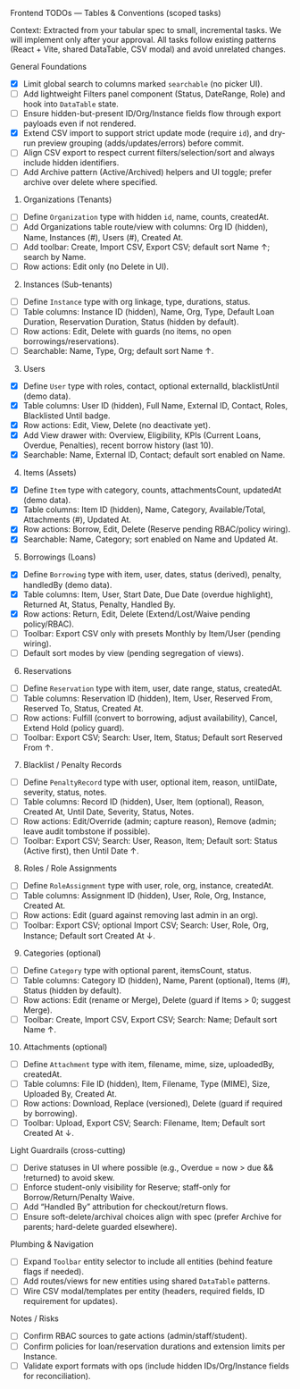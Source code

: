 Frontend TODOs — Tables & Conventions (scoped tasks)

Context: Extracted from your tabular spec to small, incremental tasks. We will implement only after your approval. All tasks follow existing patterns (React + Vite, shared DataTable, CSV modal) and avoid unrelated changes.

General Foundations
 - [x] Limit global search to columns marked `searchable` (no picker UI).
- [ ] Add lightweight Filters panel component (Status, DateRange, Role) and hook into `DataTable` state.
- [ ] Ensure hidden-but-present ID/Org/Instance fields flow through export payloads even if not rendered.
 - [x] Extend CSV import to support strict update mode (require `id`), and dry-run preview grouping (adds/updates/errors) before commit.
- [ ] Align CSV export to respect current filters/selection/sort and always include hidden identifiers.
- [ ] Add Archive pattern (Active/Archived) helpers and UI toggle; prefer archive over delete where specified.

1) Organizations (Tenants)
- [ ] Define `Organization` type with hidden `id`, name, counts, createdAt.
- [ ] Add Organizations table route/view with columns: Org ID (hidden), Name, Instances (#), Users (#), Created At.
- [ ] Add toolbar: Create, Import CSV, Export CSV; default sort Name ↑; search by Name.
- [ ] Row actions: Edit only (no Delete in UI).

2) Instances (Sub-tenants)
- [ ] Define `Instance` type with org linkage, type, durations, status.
- [ ] Table columns: Instance ID (hidden), Name, Org, Type, Default Loan Duration, Reservation Duration, Status (hidden by default).
- [ ] Row actions: Edit, Delete with guards (no items, no open borrowings/reservations).
- [ ] Searchable: Name, Type, Org; default sort Name ↑.

3) Users
- [x] Define `User` type with roles, contact, optional externalId, blacklistUntil (demo data).
- [x] Table columns: User ID (hidden), Full Name, External ID, Contact, Roles, Blacklisted Until badge.
- [x] Row actions: Edit, View, Delete (no deactivate yet).
- [x] Add View drawer with: Overview, Eligibility, KPIs (Current Loans, Overdue, Penalties), recent borrow history (last 10).
- [x] Searchable: Name, External ID, Contact; default sort enabled on Name.

4) Items (Assets)
- [x] Define `Item` type with category, counts, attachmentsCount, updatedAt (demo data).
- [x] Table columns: Item ID (hidden), Name, Category, Available/Total, Attachments (#), Updated At.
- [x] Row actions: Borrow, Edit, Delete (Reserve pending RBAC/policy wiring).
- [x] Searchable: Name, Category; sort enabled on Name and Updated At.

5) Borrowings (Loans)
- [x] Define `Borrowing` type with item, user, dates, status (derived), penalty, handledBy (demo data).
- [x] Table columns: Item, User, Start Date, Due Date (overdue highlight), Returned At, Status, Penalty, Handled By.
- [x] Row actions: Return, Edit, Delete (Extend/Lost/Waive pending policy/RBAC).
- [ ] Toolbar: Export CSV only with presets Monthly by Item/User (pending wiring).
- [ ] Default sort modes by view (pending segregation of views).

6) Reservations
- [ ] Define `Reservation` type with item, user, date range, status, createdAt.
- [ ] Table columns: Reservation ID (hidden), Item, User, Reserved From, Reserved To, Status, Created At.
- [ ] Row actions: Fulfill (convert to borrowing, adjust availability), Cancel, Extend Hold (policy guard).
- [ ] Toolbar: Export CSV; Search: User, Item, Status; Default sort Reserved From ↑.

7) Blacklist / Penalty Records
- [ ] Define `PenaltyRecord` type with user, optional item, reason, untilDate, severity, status, notes.
- [ ] Table columns: Record ID (hidden), User, Item (optional), Reason, Created At, Until Date, Severity, Status, Notes.
- [ ] Row actions: Edit/Override (admin; capture reason), Remove (admin; leave audit tombstone if possible).
- [ ] Toolbar: Export CSV; Search: User, Reason, Item; Default sort: Status (Active first), then Until Date ↑.

8) Roles / Role Assignments
- [ ] Define `RoleAssignment` type with user, role, org, instance, createdAt.
- [ ] Table columns: Assignment ID (hidden), User, Role, Org, Instance, Created At.
- [ ] Row actions: Edit (guard against removing last admin in an org).
- [ ] Toolbar: Export CSV; optional Import CSV; Search: User, Role, Org, Instance; Default sort Created At ↓.

9) Categories (optional)
- [ ] Define `Category` type with optional parent, itemsCount, status.
- [ ] Table columns: Category ID (hidden), Name, Parent (optional), Items (#), Status (hidden by default).
- [ ] Row actions: Edit (rename or Merge), Delete (guard if Items > 0; suggest Merge).
- [ ] Toolbar: Create, Import CSV, Export CSV; Search: Name; Default sort Name ↑.

10) Attachments (optional)
- [ ] Define `Attachment` type with item, filename, mime, size, uploadedBy, createdAt.
- [ ] Table columns: File ID (hidden), Item, Filename, Type (MIME), Size, Uploaded By, Created At.
- [ ] Row actions: Download, Replace (versioned), Delete (guard if required by borrowing).
- [ ] Toolbar: Upload, Export CSV; Search: Filename, Item; Default sort Created At ↓.

Light Guardrails (cross-cutting)
- [ ] Derive statuses in UI where possible (e.g., Overdue = now > due && !returned) to avoid skew.
- [ ] Enforce student-only visibility for Reserve; staff-only for Borrow/Return/Penalty Waive.
- [ ] Add “Handled By” attribution for checkout/return flows.
- [ ] Ensure soft-delete/archival choices align with spec (prefer Archive for parents; hard-delete guarded elsewhere).

Plumbing & Navigation
- [ ] Expand `Toolbar` entity selector to include all entities (behind feature flags if needed).
- [ ] Add routes/views for new entities using shared `DataTable` patterns.
- [ ] Wire CSV modal/templates per entity (headers, required fields, ID requirement for updates).

Notes / Risks
- [ ] Confirm RBAC sources to gate actions (admin/staff/student).
- [ ] Confirm policies for loan/reservation durations and extension limits per Instance.
- [ ] Validate export formats with ops (include hidden IDs/Org/Instance fields for reconciliation).
